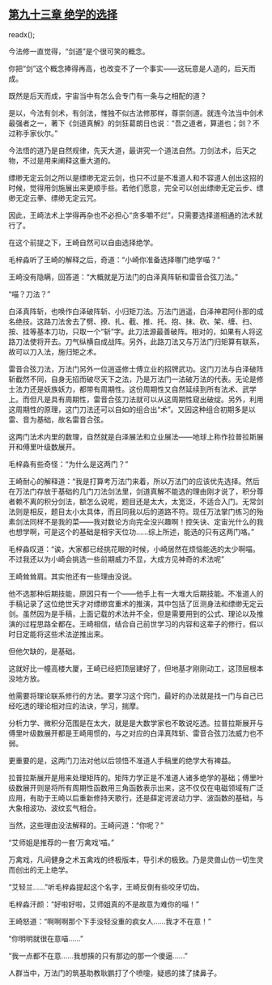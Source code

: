 ## [第九十三章 绝学的选择](https://www.xxbiquge.com/11_11207/5463516.html)
readx();

  今法修一直觉得，“剑道”是个很可笑的概念。

  你把“剑”这个概念捧得再高，也改变不了一个事实——这玩意是人造的，后天而成。

  既然是后天而成，宇宙当中有怎么会专门有一条与之相配的道？

  是以，今法有剑术，有剑法，惟独不似古法修那样，尊崇剑道。就连今法当中剑术最强者之一，著下《剑道真解》的剑狂葛朗日也说：“吾之道者，算道也；剑？不过称手家伙尔。”

  今法悟的道乃是自然规律，先天大道，最讲究一个道法自然。刀剑法术，后天之物，不过是用来阐释这重大道的。

  缥缈无定云剑之所以是缥缈无定云剑，也只不过是不准道人和不容道人创出这招的时候，觉得用剑施展出来更顺手些。若他们愿意，完全可以创出缥缈无定云步、缥缈无定云拳、缥缈无定云咒。

  因此，王崎法术上学得再杂也不必担心“贪多嚼不烂”，只需要选择道相通的法术就行了。

  在这个前提之下，王崎自然可以自由选择绝学。

  毛梓淼听了王崎的解释之后，奇道：“小崎你准备选择哪门绝学喵？”

  王崎没有隐瞒，回答道：“大概就是万法门的白泽真阵斩和雷音合弦刀法。”

  “喵？刀法？”

  白泽真阵斩，也唤作白泽破阵斩、小归矩刀法。万法门逍遥，白泽神君阿仆那的成名绝技。这路刀法舍去了劈、撩、扎、截、推、托、抱、抹、砍、架、缠、扫、按、挂等基本刀功，只取一个“斩”字。此刀法源最善破阵。相对的，如果有人将这路刀法使将开去。刀气纵横自成战阵。另外，此路刀法又与万法门归矩算有联系，故可以刀入法，施归矩之术。

  雷音合弦刀法，万法门另外一位逍遥修士傅立业的招牌武功。这门刀法与白泽破阵斩截然不同，自身无招而破尽天下之法，乃是万法门一法破万法的代表。无论是修士法力还是妖族妖力，都带有周期性。这份周期性又自然延续到所有法术、武学上。而但凡是具有周期性，雷音合弦刀法就可以从这周期性窥出破绽。另外，利用这周期性的原理，这门刀法还可以自如的组合出“术”。又因这种组合初期多是以雷、音为基础，故名雷音合弦。

  这两门法术内里的数理，自然就是白泽展法和立业展法——地球上称作拉普拉斯展开和傅里叶级数展开。

  毛梓淼有些奇怪：“为什么是这两门？”

  王崎耐心的解释道：“我是打算考万法门来着，所以万法门的应该优先选择。然后在万法门存放于基础的几门刀法剑法里，剑道真解不能选的理由刚才说了，积分尊者赖不离的积分剑法，额怎么说呢，题目还是太大，太宽泛，不适合入门。无常剑法则是相反，题目太小太具体，而且同我以后的道路不符。现任万法掌门练习的殆素剑法同样不是我的菜——我对数论方向完全没兴趣啊！控矢诀、定宙光什么的我也想学啊，可是这个的基础是相宇天位功……综上所述，能选的只有这两门咯。”

  毛梓淼叹道：“诶，大家都已经挑花眼的时候，小崎居然在烦恼能选的太少啊喵。不过我还以为小崎会挑选一些前期威力不显，大成方见神奇的术法呢”

  王崎耸耸肩。其实他还有一些理由没说。

  他不选那种后期技能，原因只有一个——他手上有一大堆大后期技能。不准道人的手稿记录了这位绝世天才对缥缈宫重术的推演，其中包括了叵测身法和缥缈无定云剑。虽然因为是手稿，上面记载的术法并不全，但是需要用到的公式、理论以及推演的过程思路全都在。王崎相信，结合自己前世学习的内容和这辈子的修行，假以时日定能将这些术法逆推出来。

  但他欠缺的，是基础。

  这就好比一幢高楼大厦，王崎已经把顶层建好了，但地基才刚刚动工，这顶层根本没地方放。

  他需要将理论联系修行的方法。要学习这个窍门，最好的办法就是找一门与自己已经吃透的理论相对应的法诀，学习，揣摩。

  分析力学、微积分范围是在太大，就是是大数学家也不敢说吃透。拉普拉斯展开与傅里叶级数展开都是王崎用惯的，与之对应的白泽真阵斩、雷音合弦刀法威力也不弱。

  更重要的是，这两门刀法对他以后领悟不准道人手稿里的绝学大有裨益。

  拉普拉斯展开是用来处理矩阵的。矩阵力学正是不准道人诸多绝学的基础；傅里叶级数展开则是将所有周期性函数用三角函数表示出来，这不仅仅在电磁领域有广泛应用，有助于王崎以后重新修持天歌行，还是薛定谔波动力学、波函数的基础，与大象相波功、波纹玄气相合。

  当然，这些理由没法解释的。王崎问道：“你呢？”

  “艾师姐是推荐的一套‘万禽戏’喵。”

  万禽戏，凡间健身之术五禽戏的终极版本，导引术的极致。乃是灵兽山仿一切生灵而创出的无上绝学。

  “艾轻兰……”听毛梓淼提起这个名字，王崎反倒有些咬牙切齿。

  毛梓淼汗颜：“好啦好啦，艾师姐真的不是故意为难你的喵！”

  王崎怒道：“啊啊啊那个下手没轻没重的疯女人……我才不在意！”

  “你明明就很在意喵……”

  “我一点都不在意……我想揍的只有那边的那一个傻逼……”

  人群当中，万法门的筑基助教耿鹏打了个喷嚏，疑惑的揉了揉鼻子。
